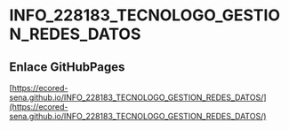 # **INFO_228183_TECNOLOGO_GESTION_REDES_DATOS**

## **Enlace GitHubPages**

[https://ecored-sena.github.io/INFO_228183_TECNOLOGO_GESTION_REDES_DATOS/](https://ecored-sena.github.io/INFO_228183_TECNOLOGO_GESTION_REDES_DATOS/)

#
